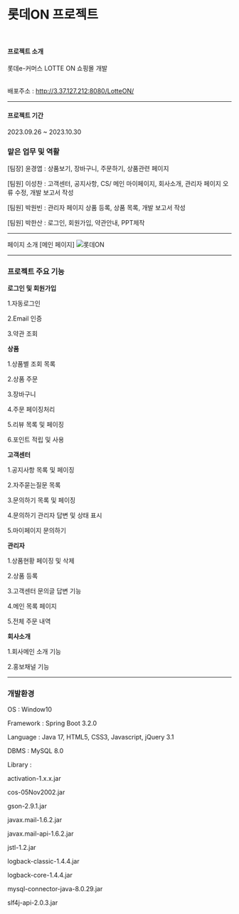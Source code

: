 # 롯데ON 프로젝트<br><br>

#### 프로젝트 소개
롯데e-커머스 LOTTE ON 쇼핑몰 개발<br><br>

배포주소 : http://3.37.127.212:8080/LotteON/

***
#### 프로젝트 기간
2023.09.26 ~ 2023.10.30

### 맡은 업무 및 역활 
[팀장] 윤경엽 : 상품보기, 장바구니, 주문하기, 상품관련 페이지

[팀원] 이성찬 : 고객센터, 공지사항, CS/ 메인 마이페이지, 회사소개, 관리자 페이지 오류 수정, 개발 보고서 작성

[팀원] 박원빈 : 관리자 페이지 상품 등록, 상품 목록, 개발 보고서 작성

[팀원] 박한산 : 로그인, 회원가입, 약관안내, PPT제작

***

페이지 소개 [메인 페이지]
![롯데ON](https://github.com/Lee-Seongchan/LotteON/assets/100086310/77bce48c-d545-41cb-8ec0-d72961ffb229)

---


### 프로젝트 주요 기능

**로그인 및 회원가입**

1.자동로그인

2.Email 인증

3.약관 조회

**상품**

1.상품별 조회 목록

2.상품 주문

3.장바구니

4.주문 페이징처리

5.리뷰 목록 및 페이징

6.포인트 적립 및 사용

**고객센터**

1.공지사항 목록 및 페이징

2.자주묻는질문 목록

3.문의하기 목록 및 페이징

4.문의하기 관리자 답변 및 상태 표시

5.마이페이지 문의하기

**관리자**

1.상품현황 페이징 및 삭제

2.상품 등록

3.고객센터 문의글 답변 기능

4.메인 목록 페이지

5.전체 주문 내역

**회사소개**

1.회사메인 소개 기능

2.홍보채널 기능


***


### 개발환경 
OS : Window10


Framework : Spring Boot 3.2.0


Language : Java 17, HTML5, CSS3, Javascript, jQuery 3.1


DBMS : MySQL 8.0

Library :

activation-1.x.x.jar

cos-05Nov2002.jar

gson-2.9.1.jar

javax.mail-1.6.2.jar

javax.mail-api-1.6.2.jar

jstl-1.2.jar

logback-classic-1.4.4.jar

logback-core-1.4.4.jar

mysql-connector-java-8.0.29.jar

slf4j-api-2.0.3.jar
